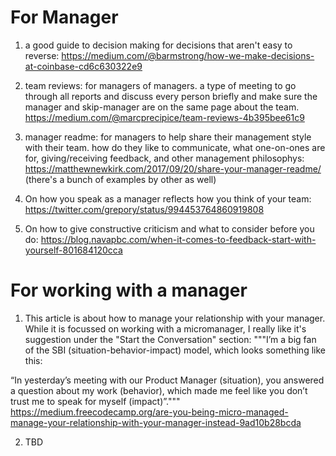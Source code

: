 # For Manager

1. a good guide to decision making for decisions that aren't easy to reverse: https://medium.com/@barmstrong/how-we-make-decisions-at-coinbase-cd6c630322e9

2. team reviews: for managers of managers. a type of meeting to go through all reports and discuss every person briefly and make sure the manager and skip-manager are on the same page about the team. https://medium.com/@marcprecipice/team-reviews-4b395bee61c9

3. manager readme: for managers to help share their management style with their team. how do they like to communicate, what one-on-ones are for, giving/receiving feedback, and other management philosophys: https://matthewnewkirk.com/2017/09/20/share-your-manager-readme/ (there's a bunch of examples by other as well)

4. On how you speak as a manager reflects how you think of your team: https://twitter.com/grepory/status/994453764860919808

5. On how to give constructive criticism and what to consider before you do: https://blog.navapbc.com/when-it-comes-to-feedback-start-with-yourself-801684120cca

# For working with a manager

1. This article is about how to manage your relationship with your manager. While it is focussed on working with a micromanager, I really like it's suggestion under the "Start the Conversation" section:
"""I’m a big fan of the SBI (situation-behavior-impact) model, which looks something like this:

“In yesterday’s meeting with our Product Manager (situation), you answered a question about my work (behavior), which made me feel like you don’t trust me to speak for myself (impact)”."""
https://medium.freecodecamp.org/are-you-being-micro-managed-manage-your-relationship-with-your-manager-instead-9ad10b28bcda

2. TBD
